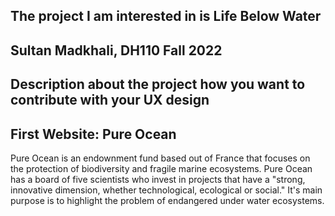## The project I am interested in is Life Below Water
## Sultan Madkhali, DH110 Fall 2022
## Description about the project how you want to contribute with your UX design

## First Website: Pure Ocean

Pure Ocean is an endownment fund based out of France that focuses on the protection of biodiversity and fragile marine ecosystems. Pure Ocean has a board of five scientists who invest in projects that have a "strong, innovative dimension, whether technological, ecological or social." It's main purpose is to highlight the problem of endangered under water ecosystems. 
